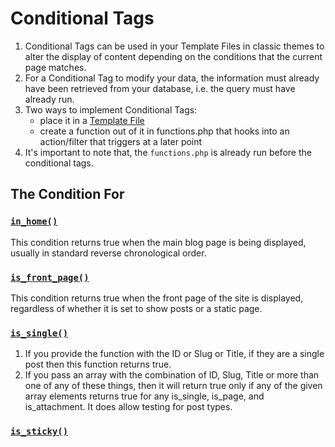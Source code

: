 # Conditional Tags
1. Conditional Tags can be used in your Template Files in classic themes to alter the display of content depending on the conditions that the current page matches.
2. For a Conditional Tag to modify your data, the information must already have been retrieved from your database, i.e. the query must have already run.
3. Two ways to implement Conditional Tags:
    - place it in a [Template File](https://developer.wordpress.org/themes/basics/template-files/)
    - create a function out of it in functions.php that hooks into an action/filter that triggers at a later point
4. It's important to note that, the `functions.php` is already run before the conditional tags.

## The Condition For

### [`in_home()`](https://developer.wordpress.org/reference/functions/is_home/)
This condition returns true when the main blog page is being displayed, usually in standard reverse chronological order.

### [`is_front_page()`](https://developer.wordpress.org/reference/functions/is_front_page/)
This condition returns true when the front page of the site is displayed, regardless of whether it is set to show posts or a static page.

### [`is_single()`](https://developer.wordpress.org/reference/functions/is_single/)
1. If you provide the function with the ID or Slug or Title, if they are a single post then this function returns true.
2. If you pass an array with the combination of ID, Slug, Title or more than one of any of these things, then it will return true only if any of the given array elements returns true for any is_single, is_page, and is_attachment. It does allow testing for post types.

### [`is_sticky()`](https://developer.wordpress.org/reference/functions/is_sticky/)


